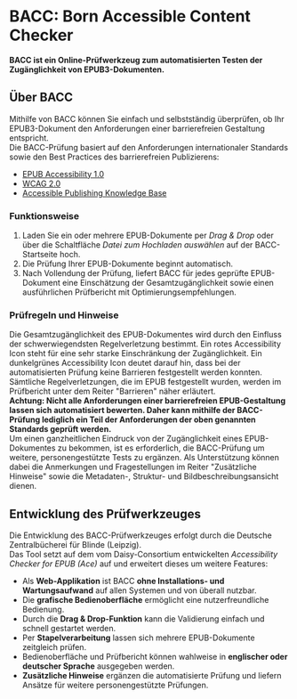 # BACC: Born Accessible Content Checker

__BACC ist ein Online-Prüfwerkzeug zum automatisierten Testen der Zugänglichkeit von EPUB3-Dokumenten.__

## Über BACC
Mithilfe von BACC können Sie einfach und selbstständig überprüfen, ob Ihr EPUB3-Dokument den Anforderungen einer barrierefreien Gestaltung entspricht.  
Die BACC-Prüfung basiert auf den Anforderungen internationaler Standards sowie den Best Practices des barrierefreien Publizierens:
*	[EPUB Accessibility 1.0](http://www.idpf.org/epub/a11y/accessibility-20170105.html)
*	[WCAG 2.0](http://www.w3.org/TR/2008/REC-WCAG20-20081211/)
*	[Accessible Publishing Knowledge Base](http://kb.daisy.org/publishing/)

### Funktionsweise
1. Laden Sie ein oder mehrere EPUB-Dokumente per *Drag & Drop* oder über die Schaltfläche *Datei zum Hochladen auswählen* auf der BACC-Startseite hoch.
2. Die Prüfung Ihrer EPUB-Dokumente beginnt automatisch.
3. Nach Vollendung der Prüfung, liefert BACC für jedes geprüfte EPUB-Dokument eine Einschätzung der Gesamtzugänglichkeit sowie einen ausführlichen Prüfbericht mit Optimierungsempfehlungen.

### Prüfregeln und Hinweise
Die Gesamtzugänglichkeit des EPUB-Dokumentes wird durch den Einfluss der schwerwiegendsten Regelverletzung bestimmt. Ein rotes Accessibility Icon steht für eine sehr starke Einschränkung der Zugänglichkeit. Ein dunkelgrünes Accessibility Icon deutet darauf hin, dass bei der automatisierten Prüfung keine Barrieren festgestellt werden konnten.
Sämtliche Regelverletzungen, die im EPUB festgestellt wurden, werden im Prüfbericht unter dem Reiter "Barrieren" näher erläutert.  
__Achtung: Nicht alle Anforderungen einer barrierefreien EPUB-Gestaltung lassen sich automatisiert bewerten. Daher kann mithilfe der BACC-Prüfung lediglich ein Teil der Anforderungen der oben genannten Standards geprüft werden.__  
Um einen ganzheitlichen Eindruck von der Zugänglichkeit eines EPUB-Dokumentes zu bekommen, ist es erforderlich, die BACC-Prüfung um weitere, personengestützte Tests zu ergänzen. Als Unterstützung können dabei die Anmerkungen und Fragestellungen im Reiter "Zusätzliche Hinweise" sowie die Metadaten-, Struktur- und Bildbeschreibungsansicht dienen.

## Entwicklung des Prüfwerkzeuges
Die Entwicklung des BACC-Prüfwerkzeuges erfolgt durch die Deutsche Zentralbücherei für Blinde (Leipzig).  
Das Tool setzt auf dem vom Daisy-Consortium entwickelten *Accessibility Checker for EPUB (Ace)* auf und erweitert dieses um weitere Features:
*	Als __Web-Applikation__ ist BACC __ohne Installations- und Wartungsaufwand__ auf allen Systemen und von überall nutzbar.
*	Die __grafische Bedienoberfläche__ ermöglicht eine nutzerfreundliche Bedienung.
*	Durch die __Drag & Drop-Funktion__ kann die Validierung einfach und schnell gestartet werden.
*	Per __Stapelverarbeitung__ lassen sich mehrere EPUB-Dokumente zeitgleich prüfen.
*	Bedienoberfläche und Prüfbericht können wahlweise in __englischer oder deutscher Sprache__ ausgegeben werden.
* __Zusätzliche Hinweise__ ergänzen die automatisierte Prüfung und liefern Ansätze für weitere personengestützte Prüfungen.
